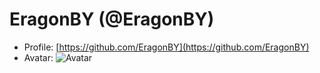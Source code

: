 # EragonBY (@EragonBY)

- Profile: [https://github.com/EragonBY](https://github.com/EragonBY)
- Avatar: ![Avatar](https://avatars.githubusercontent.com/u/9264191?v=4)
